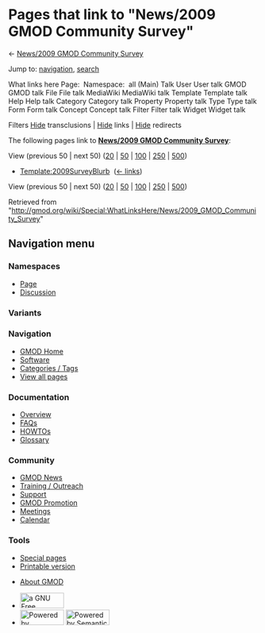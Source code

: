 <div id="mw-page-base" class="noprint">

</div>

<div id="mw-head-base" class="noprint">

</div>

<div id="content" class="mw-body" role="main">

<span id="top"></span>

<div id="mw-js-message" style="display:none;">

</div>



# <span dir="auto">Pages that link to "News/2009 GMOD Community Survey"</span>

<div id="bodyContent">

<div id="contentSub">

← [News/2009 GMOD Community
Survey](/wiki/News/2009_GMOD_Community_Survey "News/2009 GMOD Community Survey")

</div>

<div id="jump-to-nav" class="mw-jump">

Jump to: [navigation](#mw-navigation), [search](#p-search)

</div>

<div id="mw-content-text">

What links here Page:  Namespace:  all (Main) Talk User User talk GMOD
GMOD talk File File talk MediaWiki MediaWiki talk Template Template talk
Help Help talk Category Category talk Property Property talk Type Type
talk Form Form talk Concept Concept talk Filter Filter talk Widget
Widget talk

Filters
[Hide](/mediawiki/index.php?title=Special:WhatLinksHere/News/2009_GMOD_Community_Survey&hidetrans=1 "Special:WhatLinksHere/News/2009 GMOD Community Survey")
transclusions \|
[Hide](/mediawiki/index.php?title=Special:WhatLinksHere/News/2009_GMOD_Community_Survey&hidelinks=1 "Special:WhatLinksHere/News/2009 GMOD Community Survey")
links \|
[Hide](/mediawiki/index.php?title=Special:WhatLinksHere/News/2009_GMOD_Community_Survey&hideredirs=1 "Special:WhatLinksHere/News/2009 GMOD Community Survey")
redirects

The following pages link to **[News/2009 GMOD Community
Survey](/wiki/News/2009_GMOD_Community_Survey "News/2009 GMOD Community Survey")**:

View (previous 50 \| next 50)
([20](/mediawiki/index.php?title=Special:WhatLinksHere/News/2009_GMOD_Community_Survey&limit=20 "Special:WhatLinksHere/News/2009 GMOD Community Survey")
\|
[50](/mediawiki/index.php?title=Special:WhatLinksHere/News/2009_GMOD_Community_Survey&limit=50 "Special:WhatLinksHere/News/2009 GMOD Community Survey")
\|
[100](/mediawiki/index.php?title=Special:WhatLinksHere/News/2009_GMOD_Community_Survey&limit=100 "Special:WhatLinksHere/News/2009 GMOD Community Survey")
\|
[250](/mediawiki/index.php?title=Special:WhatLinksHere/News/2009_GMOD_Community_Survey&limit=250 "Special:WhatLinksHere/News/2009 GMOD Community Survey")
\|
[500](/mediawiki/index.php?title=Special:WhatLinksHere/News/2009_GMOD_Community_Survey&limit=500 "Special:WhatLinksHere/News/2009 GMOD Community Survey"))

- [Template:2009SurveyBlurb](/wiki/Template:2009SurveyBlurb "Template:2009SurveyBlurb")
  ‎ <span class="mw-whatlinkshere-tools">([←
  links](/mediawiki/index.php?title=Special:WhatLinksHere&target=Template%3A2009SurveyBlurb "Special:WhatLinksHere"))</span>

View (previous 50 \| next 50)
([20](/mediawiki/index.php?title=Special:WhatLinksHere/News/2009_GMOD_Community_Survey&limit=20 "Special:WhatLinksHere/News/2009 GMOD Community Survey")
\|
[50](/mediawiki/index.php?title=Special:WhatLinksHere/News/2009_GMOD_Community_Survey&limit=50 "Special:WhatLinksHere/News/2009 GMOD Community Survey")
\|
[100](/mediawiki/index.php?title=Special:WhatLinksHere/News/2009_GMOD_Community_Survey&limit=100 "Special:WhatLinksHere/News/2009 GMOD Community Survey")
\|
[250](/mediawiki/index.php?title=Special:WhatLinksHere/News/2009_GMOD_Community_Survey&limit=250 "Special:WhatLinksHere/News/2009 GMOD Community Survey")
\|
[500](/mediawiki/index.php?title=Special:WhatLinksHere/News/2009_GMOD_Community_Survey&limit=500 "Special:WhatLinksHere/News/2009 GMOD Community Survey"))

</div>

<div class="printfooter">

Retrieved from
"<http://gmod.org/wiki/Special:WhatLinksHere/News/2009_GMOD_Community_Survey>"

</div>

<div id="catlinks" class="catlinks catlinks-allhidden">

</div>

<div class="visualClear">

</div>

</div>

</div>

<div id="mw-navigation">

## Navigation menu

<div id="mw-head">



<div id="left-navigation">

<div id="p-namespaces" class="vectorTabs" role="navigation"
aria-labelledby="p-namespaces-label">

### Namespaces

- <span id="ca-nstab-main"><a href="/wiki/News/2009_GMOD_Community_Survey" accesskey="c"
  title="View the content page [c]">Page</a></span>
- <span id="ca-talk"><a
  href="/mediawiki/index.php?title=Talk:News/2009_GMOD_Community_Survey&amp;action=edit&amp;redlink=1"
  accesskey="t"
  title="Discussion about the content page [t]">Discussion</a></span>

</div>

<div id="p-variants" class="vectorMenu emptyPortlet" role="navigation"
aria-labelledby="p-variants-label">

### 

### Variants[](#)

<div class="menu">

</div>

</div>

</div>

<div id="right-navigation">





</div>



</div>

</div>

</div>

<div id="mw-panel">

<div id="p-logo" role="banner">

<a href="/wiki/Main_Page"
style="background-image: url(http://gmod.org/images/GMOD-cogs.png);"
title="Visit the main page"></a>

</div>

<div id="p-Navigation" class="portal" role="navigation"
aria-labelledby="p-Navigation-label">

### Navigation

<div class="body">

- <span id="n-GMOD-Home">[GMOD Home](/wiki/Main_Page)</span>
- <span id="n-Software">[Software](/wiki/GMOD_Components)</span>
- <span id="n-Categories-.2F-Tags">[Categories /
  Tags](/wiki/Categories)</span>
- <span id="n-View-all-pages">[View all
  pages](/wiki/Special:AllPages)</span>

</div>

</div>

<div id="p-Documentation" class="portal" role="navigation"
aria-labelledby="p-Documentation-label">

### Documentation

<div class="body">

- <span id="n-Overview">[Overview](/wiki/Overview)</span>
- <span id="n-FAQs">[FAQs](/wiki/Category:FAQ)</span>
- <span id="n-HOWTOs">[HOWTOs](/wiki/Category:HOWTO)</span>
- <span id="n-Glossary">[Glossary](/wiki/Glossary)</span>

</div>

</div>

<div id="p-Community" class="portal" role="navigation"
aria-labelledby="p-Community-label">

### Community

<div class="body">

- <span id="n-GMOD-News">[GMOD News](/wiki/GMOD_News)</span>
- <span id="n-Training-.2F-Outreach">[Training /
  Outreach](/wiki/Training_and_Outreach)</span>
- <span id="n-Support">[Support](/wiki/Support)</span>
- <span id="n-GMOD-Promotion">[GMOD
  Promotion](/wiki/GMOD_Promotion)</span>
- <span id="n-Meetings">[Meetings](/wiki/Meetings)</span>
- <span id="n-Calendar">[Calendar](/wiki/Calendar)</span>

</div>

</div>

<div id="p-tb" class="portal" role="navigation"
aria-labelledby="p-tb-label">

### Tools

<div class="body">

- <span id="t-specialpages"><a href="/wiki/Special:SpecialPages" accesskey="q"
  title="A list of all special pages [q]">Special pages</a></span>
- <span id="t-print"><a
  href="/mediawiki/index.php?title=Special:WhatLinksHere/News/2009_GMOD_Community_Survey&amp;printable=yes"
  rel="alternate" accesskey="p"
  title="Printable version of this page [p]">Printable version</a></span>

</div>

</div>

</div>

</div>

<div id="footer" role="contentinfo">

- <span id="footer-places-about">[About
  GMOD](/wiki/GMOD:About "GMOD:About")</span>

<!-- -->

- <span id="footer-copyrightico">[<img src="http://www.gnu.org/graphics/gfdl-logo-small.png" width="88"
  height="31" alt="a GNU Free Documentation License" />](http://www.gnu.org/licenses/fdl-1.3.html)</span>
- <span id="footer-poweredbyico">[<img src="/mediawiki/skins/common/images/poweredby_mediawiki_88x31.png"
  width="88" height="31" alt="Powered by MediaWiki" />](//www.mediawiki.org/)
  [<img
  src="/mediawiki/extensions/SemanticMediaWiki/includes/../resources/images/smw_button.png"
  width="88" height="31" alt="Powered by Semantic MediaWiki" />](https://www.semantic-mediawiki.org/wiki/Semantic_MediaWiki)</span>

<div style="clear:both">

</div>

</div>
